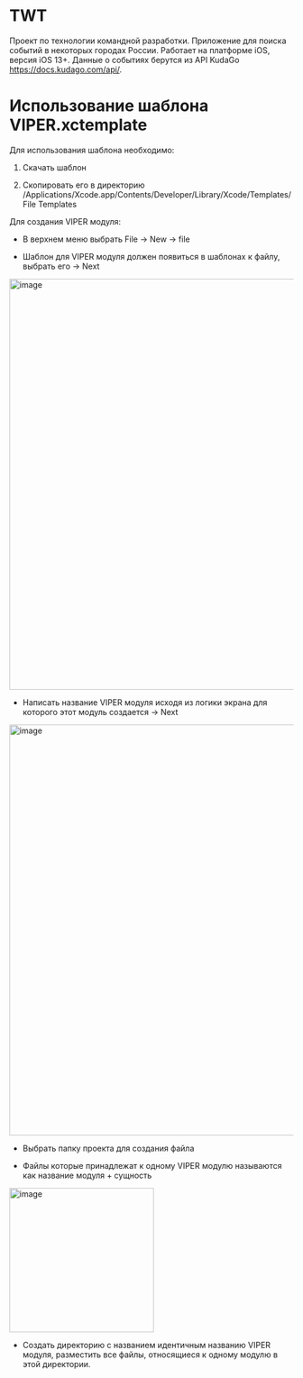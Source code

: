 # TWT

Проект по технологии командной разработки. Приложение для поиска событий в некоторых городах России. Работает на платформе iOS, версия iOS 13+. Данные о событиях берутся из API KudaGo https://docs.kudago.com/api/.

# Использование шаблона VIPER.xctemplate

Для использования шаблона необходимо:

1. Скачать шаблон

2. Скопировать его в директорию /Applications/Xcode.app/Contents/Developer/Library/Xcode/Templates/File Templates

Для создания VIPER модуля:

* В верхнем меню выбрать File -> New -> file

* Шаблон для VIPER модуля должен появиться в шаблонах к файлу, выбрать его -> Next

<img width="729" alt="image" src="https://user-images.githubusercontent.com/30967616/159124376-7984cd7f-eca4-4a43-a29d-4cac2ca6cf72.png">

* Написать название VIPER модуля исходя из логики экрана для которого этот модуль создается -> Next

<img width="729" alt="image" src="https://user-images.githubusercontent.com/30967616/159124456-db7594ae-7a89-4480-9861-04b7296dee3c.png">

* Выбрать папку проекта для создания файла

* Файлы которые принадлежат к одному VIPER модулю называются как название модуля + сущность

<img width="256" alt="image" src="https://user-images.githubusercontent.com/30967616/159124557-91d1e520-eeaa-4b57-9992-689fdb997463.png">

* Создать директорию с названием идентичным названию VIPER модуля, разместить все файлы, относящиеся к одному модулю в этой директории. 
